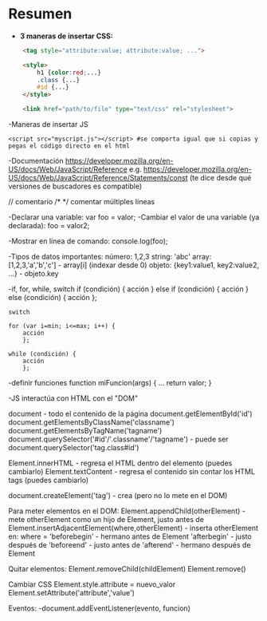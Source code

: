 # Resumen

- **3 maneras de insertar CSS:**
```html
	<tag style="attribute:value; attribute:value; ...">
```
  
```html
	<style>
		h1 {color:red;...}
		.class {...}
		#id {...}
	</style>
```
  
```html
	<link href="path/to/file" type="text/css" rel="stylesheet">
```

-Maneras de insertar JS
	<script>
		...
		código JS
		...
	</script>

	<script src="myscript.js"></script> #se comporta igual que si copias y pegas el código directo en el html

-Documentación
https://developer.mozilla.org/en-US/docs/Web/JavaScript/Reference
e.g. https://developer.mozilla.org/en-US/docs/Web/JavaScript/Reference/Statements/const
(te dice desde qué versiones de buscadores es compatible)

// comentario
/* */ comentar múltiples líneas

-Declarar una variable: 	var foo = valor;
-Cambiar el valor de una variable (ya declarada): 	foo = valor2;

-Mostrar en línea de comando: console.log(foo);

-Tipos de datos importantes:
	número: 1,2,3
	string: 'abc'
	array: [1,2,3,'a','b','c']   -  array[i] (indexar desde 0)
	objeto: {key1:value1, key2:value2, ...}  - objeto.key

-if, for, while, switch
	if (condición) {
		acción
		}
	else if (condición) {
		acción
		}
	else (condición) {
		acción 
		};

	switch 

	for (var i=min; i<=max; i++) {
		acción
		};

	while (condición) {
		acción
		};

-definir funciones
	function miFuncion(args) {
		...
		return valor;
		}	


-JS interactúa con HTML con el "DOM"

document - todo el contenido de la página
document.getElementById('id')
document.getElementsByClassName('classname') 
document.getElementsByTagName('tagname') 
document.querySelector('#id'/'.classname'/'tagname')
	 - puede ser document.querySelector('tag.class#id')


Element.innerHTML - regresa el HTML dentro del elemento (puedes cambiarlo)
Element.textContent - regresa el contenido sin contar los HTML tags (puedes cambiarlo)

document.createElement('tag') - crea <tag></tag> (pero no lo mete en el DOM)

Para meter elementos en el DOM:
	Element.appendChild(otherElement) - mete otherElement como un hijo de Element, justo antes de </Element>
	Element.insertAdjacentElement(where,otherElement) - inserta otherElement en:
	where = 'beforebegin' - hermano antes de Element
		'afterbegin' - justo después de <Element>
		'beforeend' - justo antes de </Element>
		'afterend' - hermano después de Element 

Quitar elementos:
	Element.removeChild(childElement)
	Element.remove()

Cambiar CSS
	Element.style.attribute = nuevo_valor
	Element.setAttribute('attribute','value')


Eventos:
-document.addEventListener(evento, funcion)

